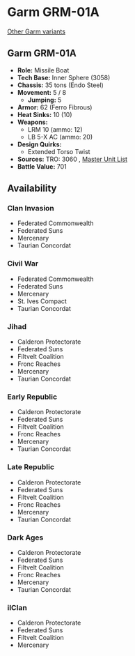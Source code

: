 # Garm GRM-01A 

[Other Garm variants](../garm.md) 

## Garm GRM-01A 

- **Role:** Missile Boat 
- **Tech Base:** Inner Sphere (3058) 
- **Chassis:** 35 tons (Endo Steel) 
- **Movement:** 5 / 8 
  - **Jumping:** 5 
- **Armor:** 62 (Ferro Fibrous) 
- **Heat Sinks:** 10 (10) 
- **Weapons:** 
  - LRM 10 (ammo: 12) 
  - LB 5-X AC (ammo: 20) 
- **Design Quirks:** 
  - Extended Torso Twist 
- **Sources:** TRO: 3060 , [Master Unit List](http://masterunitlist.info/Unit/Details/1189) 
- **Battle Value:** 701 

## Availability 

### Clan Invasion 

- Federated Commonwealth 
- Federated Suns 
- Mercenary 
- Taurian Concordat 

### Civil War 

- Federated Commonwealth 
- Federated Suns 
- Mercenary 
- St. Ives Compact 
- Taurian Concordat 

### Jihad 

- Calderon Protectorate 
- Federated Suns 
- Filtvelt Coalition 
- Fronc Reaches 
- Mercenary 
- Taurian Concordat 

### Early Republic 

- Calderon Protectorate 
- Federated Suns 
- Filtvelt Coalition 
- Fronc Reaches 
- Mercenary 
- Taurian Concordat 

### Late Republic 

- Calderon Protectorate 
- Federated Suns 
- Filtvelt Coalition 
- Fronc Reaches 
- Mercenary 
- Taurian Concordat 

### Dark Ages 

- Calderon Protectorate 
- Federated Suns 
- Filtvelt Coalition 
- Fronc Reaches 
- Mercenary 
- Taurian Concordat 

### ilClan 

- Calderon Protectorate 
- Federated Suns 
- Filtvelt Coalition 
- Mercenary 

